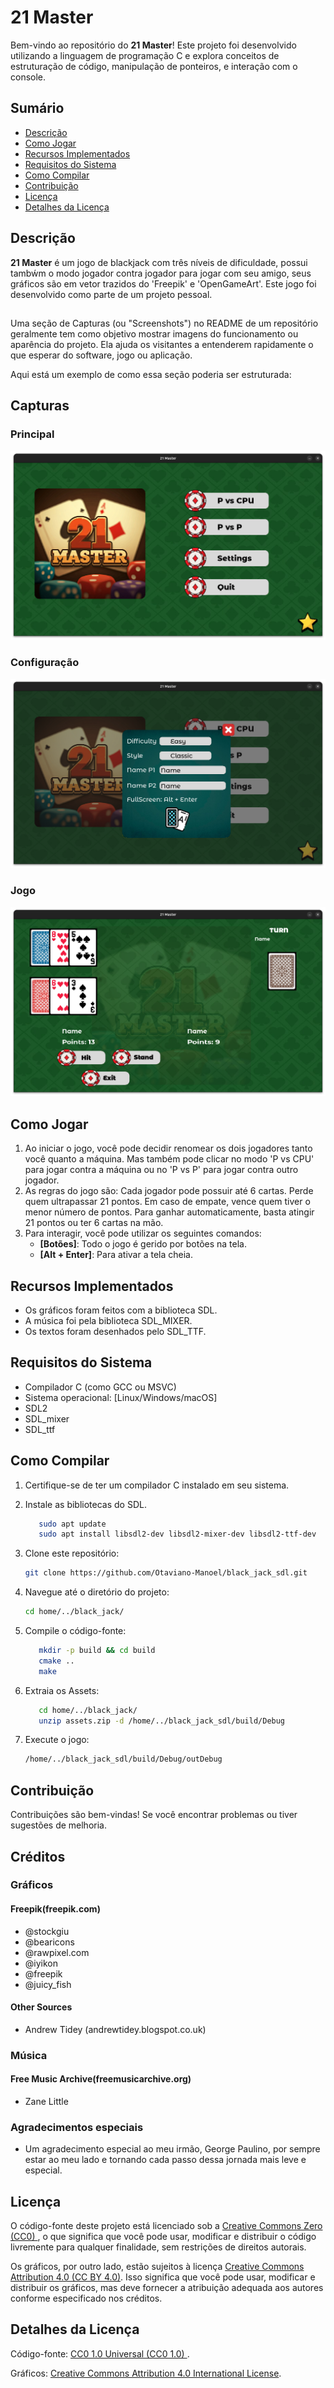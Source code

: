 # 21 Master

Bem-vindo ao repositório do **21 Master**! Este projeto foi desenvolvido utilizando a linguagem de programação C e explora conceitos de estruturação de código, manipulação de ponteiros, e interação com o console.

## Sumário

- [Descrição](#descrição)
- [Como Jogar](#como-jogar)
- [Recursos Implementados](#recursos-implementados)
- [Requisitos do Sistema](#requisitos-do-sistema)
- [Como Compilar](#como-compilar)
- [Contribuição](#contribuição)
- [Licença](#licença)
- [Detalhes da Licença](#detalhes-da-licença)

## Descrição

**21 Master** é um jogo de blackjack com três níveis de dificuldade, possui tambẃm o modo jogador contra jogador para jogar com seu amigo, seus gráficos são em vetor trazidos do 'Freepik' e 'OpenGameArt'. Este jogo foi desenvolvido como parte de um projeto pessoal.

## 
Uma seção de Capturas (ou "Screenshots") no README de um repositório geralmente tem como objetivo mostrar imagens do funcionamento ou aparência do projeto. Ela ajuda os visitantes a entenderem rapidamente o que esperar do software, jogo ou aplicação.

Aqui está um exemplo de como essa seção poderia ser estruturada:

## Capturas

### Principal
![Tela inicial do jogo.](images/title.png)
### Configuração
![Tela de configurações.](images/menu.png)
### Jogo
![Tela de jogo.](images/game.png)



## Como Jogar

1. Ao iniciar o jogo, você pode decidir renomear os dois jogadores tanto você quanto a máquina. Mas também pode clicar no modo 'P vs CPU' para jogar contra a máquina ou no 'P vs P' para jogar contra outro jogador.
2. As regras do jogo são: Cada jogador pode possuir até 6 cartas. Perde quem ultrapassar 21 pontos. Em caso de empate, vence quem tiver o menor número de pontos. Para ganhar automaticamente, basta atingir 21 pontos ou ter 6 cartas na mão.
3. Para interagir, você pode utilizar os seguintes comandos:
   - **[Botões]**: Todo o jogo é gerido por botões na tela.
   - **[Alt + Enter]**: Para ativar a tela cheia.

## Recursos Implementados

- Os gráficos foram feitos com a biblioteca SDL.
- A música foi pela biblioteca SDL\_MIXER.
- Os textos foram desenhados pelo SDL\_TTF.

## Requisitos do Sistema

- Compilador C (como GCC ou MSVC)
- Sistema operacional: [Linux/Windows/macOS]
- SDL2
- SDL\_mixer
- SDL\_ttf

## Como Compilar

1. Certifique-se de ter um compilador C instalado em seu sistema.

2. Instale as bibliotecas do SDL.
   ```bash (Debian/Ubuntu e derivados)
      sudo apt update
      sudo apt install libsdl2-dev libsdl2-mixer-dev libsdl2-ttf-dev
      ```
3. Clone este repositório:
   ```bash
   git clone https://github.com/Otaviano-Manoel/black_jack_sdl.git
   ```
4. Navegue até o diretório do projeto:
   ```bash
   cd home/../black_jack/
   ```

5. Compile o código-fonte:
   ```bash
      mkdir -p build && cd build
      cmake ..
      make
   ```

6. Extraia os Assets:
   ```bash
      cd home/../black_jack/
      unzip assets.zip -d /home/../black_jack_sdl/build/Debug
   ```

7. Execute o jogo:
   ```bash
   /home/../black_jack_sdl/build/Debug/outDebug
   ```

## Contribuição

Contribuições são bem-vindas! Se você encontrar problemas ou tiver sugestões de melhoria.

## Créditos

### Gráficos
#### Freepik(freepik.com)
- @stockgiu
- @bearicons
- @rawpixel.com
- @iyikon
- @freepik
- @juicy_fish
#### Other Sources
- Andrew Tidey (andrewtidey.blogspot.co.uk)

### Música
#### Free Music Archive(freemusicarchive.org)
- Zane Little

### Agradecimentos especiais
- Um agradecimento especial ao meu irmão, George Paulino, por sempre estar ao meu lado e tornando cada passo dessa jornada mais leve e especial.

## Licença

O código-fonte deste projeto está licenciado sob a [Creative Commons Zero (CC0)
](https://creativecommons.org/publicdomain/zero/1.0/deed.pt-br), o que significa que você pode usar, modificar e distribuir o código livremente para qualquer finalidade, sem restrições de direitos autorais.

Os gráficos, por outro lado, estão sujeitos à licença [Creative Commons Attribution 4.0 (CC BY 4.0)](https://creativecommons.org/licenses/by/4.0/deed.pt-br). Isso significa que você pode usar, modificar e distribuir os gráficos, mas deve fornecer a atribuição adequada aos autores conforme especificado nos créditos.

## Detalhes da Licença

Código-fonte: [CC0 1.0 Universal (CC0 1.0)
](https://creativecommons.org/publicdomain/zero/1.0/deed.pt-br).

Gráficos: [Creative Commons Attribution 4.0 International License](https://creativecommons.org/licenses/by/4.0/deed.pt-br).


